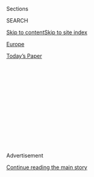 <div id="app">

<div>

<div>

<div>

<div class="NYTAppHideMasthead css-1q2w90k e1suatyy0">

<div class="section css-ui9rw0 e1suatyy2">

<div class="css-eph4ug er09x8g0">

<div class="css-6n7j50">

</div>

<span class="css-1dv1kvn">Sections</span>

<div class="css-10488qs">

<span class="css-1dv1kvn">SEARCH</span>

</div>

[Skip to content](#site-content)[Skip to site
index](#site-index)

</div>

<div id="masthead-section-label" class="css-1wr3we4 eaxe0e00">

[Europe](https://www.nytimes.com/section/world/europe)

</div>

<div class="css-10698na e1huz5gh0">

</div>

</div>

<div id="masthead-bar-one" class="section hasLinks css-15hmgas e1csuq9d3">

<div class="css-uqyvli e1csuq9d0">

</div>

<div class="css-1uqjmks e1csuq9d1">

</div>

<div class="css-9e9ivx">

[](https://myaccount.nytimes.com/auth/login?response_type=cookie&client_id=vi)

</div>

<div class="css-1bvtpon e1csuq9d2">

[Today’s
Paper](https://www.nytimes.com/section/todayspaper)

</div>

</div>

</div>

</div>

<div data-aria-hidden="false">

<div id="site-content" data-role="main">

<div>

<div class="css-1aor85t" style="opacity:0.000000001;z-index:-1;visibility:hidden">

<div class="css-1hqnpie">

<div class="css-epjblv">

<span class="css-17xtcya">[Europe](/section/world/europe)</span><span class="css-x15j1o">|</span><span class="css-fwqvlz">Obama
Warns Britain on Trade if It Leaves European
Union</span>

</div>

<div class="css-k008qs">

<div class="css-1iwv8en">

<span class="css-18z7m18"></span>

<div>

</div>

</div>

<span class="css-1n6z4y">https://nyti.ms/1WKfc2l</span>

<div class="css-1705lsu">

<div class="css-4xjgmj">

<div class="css-4skfbu" data-role="toolbar" data-aria-label="Social Media Share buttons, Save button, and Comments Panel with current comment count" data-testid="share-tools">

  - 
  - 
  - 
  - 
    
    <div class="css-6n7j50">
    
    </div>

  - 

</div>

</div>

</div>

</div>

</div>

</div>

<div class="css-13pd83m">

</div>

<div id="top-wrapper" class="css-1sy8kpn">

<div id="top-slug" class="css-l9onyx">

Advertisement

</div>

[Continue reading the main
story](#after-top)

<div class="ad top-wrapper" style="text-align:center;height:100%;display:block;min-height:250px">

<div id="top" class="place-ad" data-position="top" data-size-key="top">

</div>

</div>

<div id="after-top">

</div>

</div>

<div id="sponsor-wrapper" class="css-1hyfx7x">

<div id="sponsor-slug" class="css-19vbshk">

Supported by

</div>

[Continue reading the main
story](#after-sponsor)

<div id="sponsor" class="ad sponsor-wrapper" style="text-align:center;height:100%;display:block">

</div>

<div id="after-sponsor">

</div>

</div>

<div class="css-1vkm6nb ehdk2mb0">

# Obama Warns Britain on Trade if It Leaves European Union

</div>

![<span class="css-16f3y1r e13ogyst0">President Obama Obama and the
first lady, Michelle Obama, arrived at Windsor Castle for a private
lunch with Queen Elizabeth II and her husband, Prince
Philip.</span><span class="css-cch8ym"><span class="css-1dv1kvn">Credit</span><span class="css-cnj6d5 e1z0qqy90" itemprop="copyrightHolder"><span class="css-1ly73wi e1tej78p0">Credit...</span><span>Pool
photo by Jack
Hill</span></span></span>](https://static01.nyt.com/images/2016/04/23/world/video-obama/video-obama-videoSixteenByNineJumbo1600.jpg)

<div class="css-xt80pu e12qa4dv0">

<div class="css-18e8msd">

<div class="css-vp77d3 epjyd6m0">

<div class="css-1baulvz">

By [<span class="css-1baulvz" itemprop="name">Michael D.
Shear</span>](http://www.nytimes.com/by/michael-d-shear) and
[<span class="css-1baulvz last-byline" itemprop="name">Steven
Erlanger</span>](http://www.nytimes.com/by/steven-erlanger)

</div>

</div>

  - April 22,
    2016

  - 
    
    <div class="css-4xjgmj">
    
    <div class="css-d8bdto" data-role="toolbar" data-aria-label="Social Media Share buttons, Save button, and Comments Panel with current comment count" data-testid="share-tools">
    
      - 
      - 
      - 
      - 
        
        <div class="css-6n7j50">
        
        </div>
    
      - 
    
    </div>
    
    </div>

</div>

</div>

<div class="section meteredContent css-1r7ky0e" name="articleBody" itemprop="articleBody">

<div class="css-1fanzo5 StoryBodyCompanionColumn">

<div class="css-53u6y8">

LONDON — President Obama on Friday bluntly urged Britain to vote to
remain inside the European Union in a referendum scheduled for June 23,
and warned that a Britain outside the bloc could not count on
maintaining its current economic relationship with the United States.

Taking an unusually direct position on another country’s internal
politics, Mr. Obama asserted that Britain’s membership in the bloc did
not limit British influence but “magnifies it.”

Speaking alongside Prime Minister David Cameron at a news conference, he
also directly addressed the potential consequences of a vote by Britain
to leave. The president said that to do so would send Britain to the
“back of the queue” for a trade deal with the United States,
challenging those who have argued that Britain could quickly replicate
the same favorable terms it enjoys as a European Union member.

Mr. Cameron is leading the campaign to remain part of Europe, but the
issue has deeply divided his Conservative Party and polls suggest that
the outcome could be close, making the forcefulness of Mr. Obama’s
statements especially striking.

</div>

</div>

<div class="css-1fanzo5 StoryBodyCompanionColumn">

<div class="css-53u6y8">

Mr. Obama was stating his view of American national interests, while
also clearly trying to support Mr. Cameron. But the arguments here are
fierce and increasingly bitter, and Mr. Obama was attacked as a
hypocrite and worse by those who favor a British exit, or Brexit.

Mr. Obama defended the right of a close friend to give an opinion on a
matter of mutual interest. “Part of being friends is being honest, and,
speaking honestly, the outcome of that referendum is a matter of deep
interest to the United States, because it affects our interests as
well,” he said.

Mr. Obama sidestepped a question on whether the “special relationship”
between Washington and London would be damaged if Britain voted to leave
the European Union.

Nor did Mr. Obama comment on[a suggestion by Mayor Boris
Johnson](http://www.nytimes.com/2016/04/23/world/europe/boris-johnson-the-sun-brexit.html)
of London, a leader of the campaign to leave the bloc, that the
president was unfriendly to Britain because of his ancestry. Mr.
Johnson, a Conservative, suggested on Friday that Mr. Obama removed a
bust of Winston Churchill from the Oval Office because it “was a symbol
of the part-Kenyan president’s ancestral dislike of the British Empire,
of which Churchill had been such a fervent defender.”

Mr. Obama said he saw another bust of Churchill every day in the White
House residence.

“I love the guy,” he said. But as the first African-American president,
he said, he “thought it appropriate” to have a bust of the Rev. Dr.
Martin Luther King Jr. in the Oval Office.

</div>

</div>

<div class="css-1fanzo5 StoryBodyCompanionColumn">

<div class="css-53u6y8">

Mr. Cameron, for his part, smiled thinly and said that “questions for
Boris are questions for Boris and not questions for me.”

The prime minister praised Mr. Obama for his friendship and “sage
advice,” and said that Britain was made stronger through its continued
membership in the European Union and that “the stronger we are, the
stronger that special relationship” with the United States will be. Mr.
Cameron noted that “it was hard to find any country that wishes Britain
well that wants us to leave the E.U.,” and that Britons should listen to
their friends and then vote as they choose.

Strong historical, emotional, cultural and security ties with Britain
would continue no matter the vote, Mr. Obama said. But the United
States, he said, was convinced that Britain made a shaky Europe stronger
and more stable by its membership and that the bloc “enhances” Britain’s
“influence and power and economy.”

</div>

</div>

![<span class="css-16f3y1r e13ogyst0">In London on Friday, President
Obama said Britain's decision on whether to leave the European Union
would affect the United States and asserted that Britain was at its best
as part of the
bloc.</span><span class="css-cch8ym"><span class="css-1dv1kvn">Credit</span><span class="css-cnj6d5 e1z0qqy90" itemprop="copyrightHolder"><span class="css-1ly73wi e1tej78p0">Credit...</span><span>Stephen
Crowley/The New York
Times</span></span></span>](https://static01.nyt.com/images/2016/04/23/world/video-obama-cameron/video-obama-cameron-videoSixteenByNineJumbo1600.jpg)

<div class="css-1fanzo5 StoryBodyCompanionColumn">

<div class="css-53u6y8">

He argued that the United States accepted constraints on its
sovereignty, too, in multilateral institutions like NATO, the United
Nations Security Council, the Group of 7 and Group of 20, and did so for
the common good, which also was in America’s interests.

Earlier on Friday, Mr. Obama and his wife, Michelle, traveled by
helicopter to Windsor Castle for lunch with Queen Elizabeth II, who
turned 90 on Thursday, and her husband, Prince Philip, 94.

The Obamas also had a private dinner Friday night with Prince William
and his wife, Kate, the Duke and Duchess of Cambridge, and Prince Harry
at Kensington Palace in London.

</div>

</div>

<div class="css-1fanzo5 StoryBodyCompanionColumn">

<div class="css-53u6y8">

Mr. Obama’s comments at the news conference underlined his
argument,[made in an op-ed
piece](http://www.telegraph.co.uk/news/2016/04/21/as-your-friend-let-me-tell-you-that-the-eu-makes-britain-even-gr/)
published on Friday in The Daily Telegraph, that Britain is stronger and
more influential inside the European Union.

The president’s decision to wade into the issue during his two-day visit
prompted objections from many supporters of the campaign to leave the
European Union. Nigel Farage, leader of the U.K. Independence Party,
said that Mr. Obama should “butt out.”

One of the most polarizing responses came from Mr. Johnson, who was born
in Manhattan and retains his American passport as a dual citizen. Mr.
Johnson, who is also a member of Parliament and has ambitions to replace
Mr. Cameron as prime minister, has argued that the United States is a
traditional nation-state that would never transfer some of its
sovereignty to any European Union-like organization.

“For the United States to tell us in the U.K. that we must surrender
control of so much of our democracy — it is a breathtaking example of
the principle of do-as-I-say-but-not-as-I-do,” Mr. Johnson [wrote in The
Sun, a
newspaper](http://www.thesun.co.uk/sol/homepage/news/politics/7095695/UK-and-America-can-better-friends-than-ever-Mr-Obama-if-we-LEAVE-the-EU-says-Boris-Johnson.html)
that is influential among working-class voters.

“It is incoherent. It is inconsistent, and yes it is downright
hypocritical,” Mr. Johnson said.

On Twitter, Nicholas Soames, a Conservative member of Parliament and a
grandson of Churchill, condemned Mr. Johnson’s essay, calling it “an
appalling article” that is “totally wrong on almost everything.” It was
“inconceivable,” Mr. Soames said, that his grandfather would “not have
welcomed” the president’s views on Britain’s role in Europe.

A former leader of the Liberal Democrats, Menzies Campbell, said that
“many people will find Boris Johnson’s loaded attack on President
Obama’s sincerity deeply offensive,” and Diane Abbott, a Labour Party
lawmaker, said that “Boris dismissing President Obama as ‘half-Kenyan’
reflects the worst Tea Party rhetoric.”

American officials suggested that there was an internal debate about the
wisdom of the straightforward opinion editorial Mr. Obama wrote in The
Telegraph, but decided that it was better to be upfront about the
president’s views as he arrived in Britain and not pretend to be coy.

</div>

</div>

<div class="css-1fanzo5 StoryBodyCompanionColumn">

<div class="css-53u6y8">

Mr. Cameron clearly favored a strong message from the American
president, whose position is shared by the leaders of Britain’s main
European allies, France and Germany.

Britain and France are the two strongest military powers in Europe, and
Britain is the second-largest economy in the European Union and fifth
largest in the world.

The economic risks of Britain’s exit from the union are important to
British voters, but so are immigration and the inability of Britain to
limit the number of European Union citizens who want to live and work
here. While studies show that the immigrants contribute considerably
more to the British budget in taxes than they receive in benefits, there
are worries that the immigrants are taking jobs away from Britons.

These arguments are likely to be more important than those about
Britain’s standing in the world or the country’s relationship with the
United States.

</div>

</div>

</div>

<div>

</div>

<div>

</div>

<div>

</div>

<div>

<div id="bottom-wrapper" class="css-1ede5it">

<div id="bottom-slug" class="css-l9onyx">

Advertisement

</div>

[Continue reading the main
story](#after-bottom)

<div id="bottom" class="ad bottom-wrapper" style="text-align:center;height:100%;display:block;min-height:90px">

</div>

<div id="after-bottom">

</div>

</div>

</div>

</div>

</div>

## Site Index

<div>

</div>

## Site Information Navigation

  - [© <span>2020</span> <span>The New York Times
    Company</span>](https://help.nytimes.com/hc/en-us/articles/115014792127-Copyright-notice)

<!-- end list -->

  - [NYTCo](https://www.nytco.com/)
  - [Contact
    Us](https://help.nytimes.com/hc/en-us/articles/115015385887-Contact-Us)
  - [Work with us](https://www.nytco.com/careers/)
  - [Advertise](https://nytmediakit.com/)
  - [T Brand Studio](http://www.tbrandstudio.com/)
  - [Your Ad
    Choices](https://www.nytimes.com/privacy/cookie-policy#how-do-i-manage-trackers)
  - [Privacy](https://www.nytimes.com/privacy)
  - [Terms of
    Service](https://help.nytimes.com/hc/en-us/articles/115014893428-Terms-of-service)
  - [Terms of
    Sale](https://help.nytimes.com/hc/en-us/articles/115014893968-Terms-of-sale)
  - [Site
    Map](https://spiderbites.nytimes.com)
  - [Help](https://help.nytimes.com/hc/en-us)
  - [Subscriptions](https://www.nytimes.com/subscription?campaignId=37WXW)

</div>

</div>

</div>

</div>
